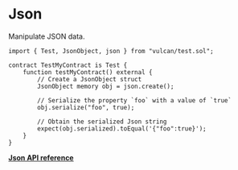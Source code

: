 # Json

Manipulate JSON data.

```solidity
import { Test, JsonObject, json } from "vulcan/test.sol";

contract TestMyContract is Test {
    function testMyContract() external {
        // Create a JsonObject struct
        JsonObject memory obj = json.create();

        // Serialize the property `foo` with a value of `true`
        obj.serialize("foo", true);

        // Obtain the serialized Json string
        expect(obj.serialized).toEqual('{"foo":true}');
    }
}
```
[**Json API reference**](../reference/modules/json.md)

